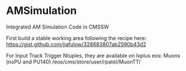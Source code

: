 # AMSimulation
Integrated AM Simulation Code in CMSSW

First build a stable working area following the recipe here:
https://gist.github.com/jiafulow/328683807ab2590b43d2

For Input Track Trigger Ntuples, they are available on lxplus eos:
Muons (noPU and PU140)
/eos/cms/store/user/rpatel/MuonTT/



